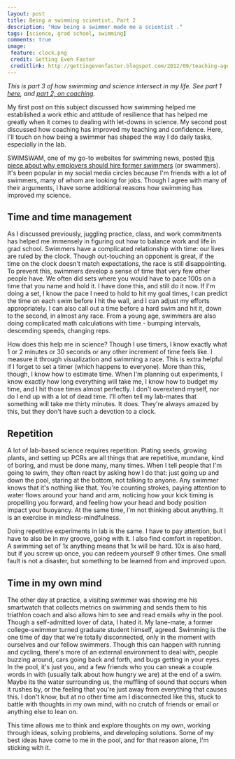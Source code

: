 ```yaml
---
layout: post
title: Being a swimming scientist, Part 2
description: "How being a swimmer made me a scientist ."
tags: [science, grad school, swimming]
comments: true
image:
 feature: clock.png
 credit: Getting Even Faster
 creditlink: http://gettingevenfaster.blogspot.com/2012/09/teaching-age-groupers-to-pace.html
---
```



*This is part 3 of how swimming and science intersect in my life. See part 1 [here](http://mollyhanlon.com/swim/), and [part 2, on coaching](http://mollyhanlon.com/coaching/).*

My first post on this subject discussed how swimming helped me established a work ethic and attitude of resilience that has helped me greatly when it comes to dealing with let-downs in science. My second post discussed how coaching has improved my teaching and confidence. Here, I'll touch on how being a swimmer has shaped the way I do daily tasks, especially in the lab.

SWIMSWAM, one of my go-to websites for swimming news, posted [this piece about why employers should hire former swimmers](http://swimswam.com/7-reasons-why-hiring-a-swimmer-will-enhance-your-company/) (or swammers). It's been popular in my social media circles because I'm friends with a lot of swimmers, many of whom are looking for jobs. Though I agree with many of their arguments, I have some additional reasons how swimming has improved my science.

## Time and time management

As I discussed previously, juggling practice, class, and work commitments has helped me immensely in figuring out how to balance work and life in grad school. Swimmers have a complicated relationship with time: our lives are ruled by the clock. Though out-touching an opponent is great, if the time on the clock doesn't match expectations, the race is still disappointing. To prevent this, swimmers develop a sense of time that very few other people have. We often did sets where you would have to pace 100s on a time that you name and hold it. I have done this, and still do it now. If I'm doing a set, I know the pace I need to hold to hit my goal times, I can predict the time on each swim before I hit the wall, and I can adjust my efforts appropriately. I can also call out a time before a hard swim and hit it, down to the second, in almost any race. From a young age, swimmers are also doing complicated math calculations with time - bumping intervals, descending speeds, changing reps.  

How does this help me in science? Though I use timers, I know exactly what 1 or 2 minutes or 30 seconds or any other increment of time feels like. I measure it through visualization and swimming a race. This is extra helpful if I forget to set a timer (which happens to everyone). More than this, though, I know how to estimate time. When I'm planning out experiments, I know exactly how long everything will take me, I know how to budget my time, and I hit those times almost perfectly. I don't overextend myself, nor do I end up with a lot of dead time. I'll often tell my lab-mates that something will take me thirty minutes. It does. They're always amazed by this, but they don't have such a devotion to a clock.

## Repetition

A lot of lab-based science requires repetition. Plating seeds, growing plants, and setting up PCRs are all things that are repetitive, mundane, kind of boring, and must be done many, many times. When I tell people that I'm going to swim, they often react by asking how I do that: just going up and down the pool, staring at the bottom, not talking to anyone. Any swimmer knows that it's nothing like that. You're counting strokes, paying attention to water flows around your hand and arm, noticing how your kick timing is propelling you forward, and feeling how your head and body position impact your buoyancy. At the same time, I'm not thinking about anything. It is an exercise in mindless-mindfulness.

Doing repetitive experiments in lab is the same. I have to pay attention, but I have to also be in my groove, going with it. I also find comfort in repetition. A swimming set of 1x anything means that 1x will be hard. 10x is also hard, but if you screw up once, you can redeem yourself 9 other times. One small fault is not a disaster, but something to be learned from and improved upon. 

## Time in my own mind

The other day at practice, a visiting swimmer was showing me his smartwatch that collects metrics on swimming and sends them to his triathlon coach and also allows him to see and read emails why in the pool. Though a self-admitted lover of data, I hated it. My lane-mate, a former college-swimmer turned graduate student himself, agreed. Swimming is the one time of day that we're totally disconnected, only in the moment with ourselves and our fellow swimmers. Though this can happen with running and cycling, there's more of an external environment to deal with, people buzzing around, cars going back and forth, and bugs getting in your eyes. In the pool, it's just you, and a few friends who you can sneak a couple words in with (usually talk about how hungry we are) at the end of a swim. Maybe its the water surrounding us, the muffling of sound that occurs when it rushes by, or the feeling that you're just away from everything that causes this. I don't know, but at no other time am I disconnected like this, stuck to battle with thoughts in my own mind, with no crutch of friends or email or anything else to lean on.

This time allows me to think and explore thoughts on my own, working through ideas, solving problems, and developing solutions. Some of my best ideas have come to me in the pool, and for that reason alone, I'm sticking with it.

